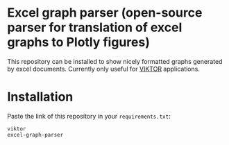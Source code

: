 # Excel graph parser (open-source parser for translation of excel graphs to Plotly figures)
This repository can be installed to show nicely formatted graphs generated by excel documents.
Currently only useful for [VIKTOR](https://www.viktor.ai) applications.

# Installation
Paste the link of this repository in your `requirements.txt`:
```text
viktor
excel-graph-parser
```
